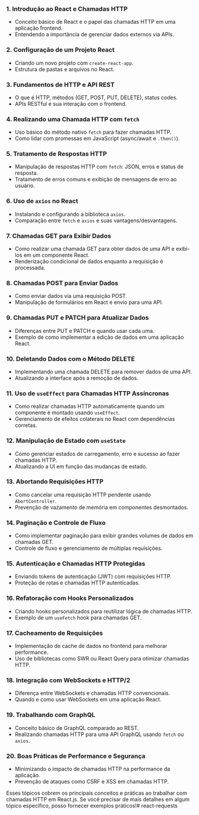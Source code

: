### 1. **Introdução ao React e Chamadas HTTP**

- Conceito básico de React e o papel das chamadas HTTP em uma aplicação frontend.
- Entendendo a importância de gerenciar dados externos via APIs.

### 2. **Configuração de um Projeto React**

- Criando um novo projeto com `create-react-app`.
- Estrutura de pastas e arquivos no React.

### 3. **Fundamentos de HTTP e API REST**

- O que é HTTP, métodos (GET, POST, PUT, DELETE), status codes.
- APIs RESTful e sua interação com o frontend.

### 4. **Realizando uma Chamada HTTP com `fetch`**

- Uso básico do método nativo `fetch` para fazer chamadas HTTP.
- Como lidar com promessas em JavaScript (async/await e `.then()`).

### 5. **Tratamento de Respostas HTTP**

- Manipulação de respostas HTTP com `fetch`: JSON, erros e status de resposta.
- Tratamento de erros comuns e exibição de mensagens de erro ao usuário.

### 6. **Uso de `axios` no React**

- Instalando e configurando a biblioteca `axios`.
- Comparação entre `fetch` e `axios` e suas vantagens/desvantagens.

### 7. **Chamadas GET para Exibir Dados**

- Como realizar uma chamada GET para obter dados de uma API e exibi-los em um componente React.
- Renderização condicional de dados enquanto a requisição é processada.

### 8. **Chamadas POST para Enviar Dados**

- Como enviar dados via uma requisição POST.
- Manipulação de formulários em React e envio para uma API.

### 9. **Chamadas PUT e PATCH para Atualizar Dados**

- Diferenças entre PUT e PATCH e quando usar cada uma.
- Exemplo de como implementar a edição de dados em uma aplicação React.

### 10. **Deletando Dados com o Método DELETE**

- Implementando uma chamada DELETE para remover dados de uma API.
- Atualizando a interface após a remoção de dados.

### 11. **Uso de `useEffect` para Chamadas HTTP Assíncronas**

- Como realizar chamadas HTTP automaticamente quando um componente é montado usando `useEffect`.
- Gerenciamento de efeitos colaterais no React com dependências corretas.

### 12. **Manipulação de Estado com `useState`**

- Como gerenciar estados de carregamento, erro e sucesso ao fazer chamadas HTTP.
- Atualizando a UI em função das mudanças de estado.

### 13. **Abortando Requisições HTTP**

- Como cancelar uma requisição HTTP pendente usando `AbortController`.
- Prevenção de vazamento de memória em componentes desmontados.

### 14. **Paginação e Controle de Fluxo**

- Como implementar paginação para exibir grandes volumes de dados em chamadas GET.
- Controle de fluxo e gerenciamento de múltiplas requisições.

### 15. **Autenticação e Chamadas HTTP Protegidas**

- Enviando tokens de autenticação (JWT) com requisições HTTP.
- Proteção de rotas e chamadas HTTP autenticadas.

### 16. **Refatoração com Hooks Personalizados**

- Criando hooks personalizados para reutilizar lógica de chamadas HTTP.
- Exemplo de um `useFetch` hook para chamadas GET.

### 17. **Cacheamento de Requisições**

- Implementação de cache de dados no frontend para melhorar performance.
- Uso de bibliotecas como SWR ou React Query para otimizar chamadas HTTP.

### 18. **Integração com WebSockets e HTTP/2**

- Diferença entre WebSockets e chamadas HTTP convencionais.
- Quando e como usar WebSockets em uma aplicação React.

### 19. **Trabalhando com GraphQL**

- Conceito básico de GraphQL comparado ao REST.
- Realizando chamadas HTTP para uma API GraphQL usando `fetch` ou `axios`.

### 20. **Boas Práticas de Performance e Segurança**

- Minimizando o impacto de chamadas HTTP na performance da aplicação.
- Prevenção de ataques como CSRF e XSS em chamadas HTTP.

Esses tópicos cobrem os principais conceitos e práticas ao trabalhar com chamadas HTTP em React.js. Se você precisar de
mais detalhes em algum tópico específico, posso fornecer exemplos práticos!#   r e a c t - r e q u e s t s  
 